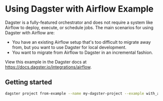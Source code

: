 # Using Dagster with Airflow Example

Dagster is a fully-featured orchestrator and does not require a system like Airflow to deploy, execute, or schedule jobs. The main scenarios for using Dagster with Airflow are:
- You have an existing Airflow setup that's too difficult to migrate away from, but you want to use Dagster for local development.
- You want to migrate from Airflow to Dagster in an incremental fashion.

View this example in the Dagster docs at https://docs.dagster.io/integrations/airflow.


## Getting started

```bash
dagster project from-example --name my-dagster-project --example with_airflow
```